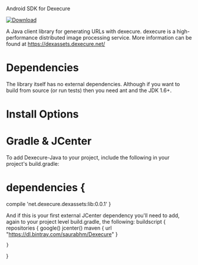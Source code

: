 Android SDK for Dexecure

[ ![Download](https://api.bintray.com/packages/dexecure/maven/android-sdk/images/download.svg?version=0.0.1) ](https://bintray.com/dexecure/maven/android-sdk/0.0.1/link)


A Java client library for generating URLs with dexecure. dexecure is a high-performance distributed image processing service. More information can be found at https://dexassets.dexecure.net/

# Dependencies

The library itself has no external dependencies. Although if you want to build from source (or run tests) then you need ant and the JDK 1.6+.

# Install Options

# Gradle & JCenter
To add Dexecure-Java to your project, include the following in your project's build.gradle:


# dependencies {
   compile 'net.dexecure.dexassets:lib:0.0.1'
}

And if this is your first external JCenter dependency you'll need to add, again to your project level build.gradle, the following:
buildscript {
    repositories {
        google()
        jcenter()
        maven {
            url  "https://dl.bintray.com/saurabhm/Dexecure"
        }
        
    }
}
